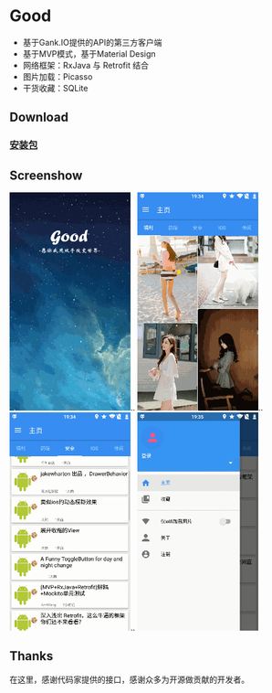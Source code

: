 # Good
- 基于Gank.IO提供的API的第三方客户端
- 基于MVP模式，基于Material Design
- 网络框架：RxJava 与 Retrofit 结合
- 图片加载：Picasso
- 干货收藏：SQLite

## Download
### [安装包](https://github.com/simple24/Good/blob/master/Good1.0.apk)

## Screenshow
![](https://github.com/simple24/Good/blob/master/5.gif)..
![](https://github.com/simple24/Good/blob/master/1.gif)..
![](https://github.com/simple24/Good/blob/master/2.gif)..
![](https://github.com/simple24/Good/blob/master/4.gif)
## Thanks
在这里，感谢代码家提供的接口，感谢众多为开源做贡献的开发者。
